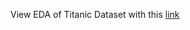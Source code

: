 View EDA of Titanic Dataset with this [link](https://raw.githack.com/vsancnaj/DS_ML_courses/main/R-statistical-analysis/example-markdown-r.html) 
